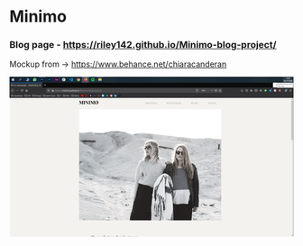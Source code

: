 # Minimo

### Blog page - https://riley142.github.io/Minimo-blog-project/
Mockup from -> https://www.behance.net/chiaracanderan


![](img/scrnsh.png)

